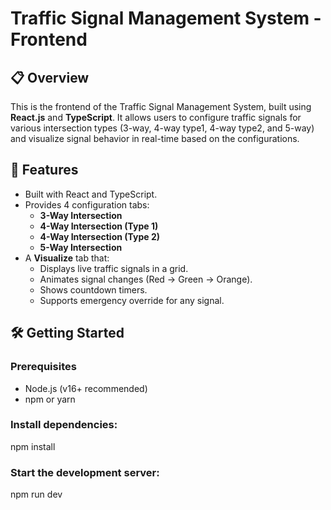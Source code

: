 # Traffic Signal Management System - Frontend

## 📋 Overview
This is the frontend of the Traffic Signal Management System, built using **React.js** and **TypeScript**. It allows users to configure traffic signals for various intersection types (3-way, 4-way type1, 4-way type2, and 5-way) and visualize signal behavior in real-time based on the configurations.

## 🚀 Features

- Built with React and TypeScript.
- Provides 4 configuration tabs:
  - **3-Way Intersection**
  - **4-Way Intersection (Type 1)**
  - **4-Way Intersection (Type 2)**
  - **5-Way Intersection**
- A **Visualize** tab that:
  - Displays live traffic signals in a grid.
  - Animates signal changes (Red → Green → Orange).
  - Shows countdown timers.
  - Supports emergency override for any signal.

## 🛠️ Getting Started

### Prerequisites
- Node.js (v16+ recommended)
- npm or yarn

### Install dependencies:
npm install

### Start the development server:
npm run dev